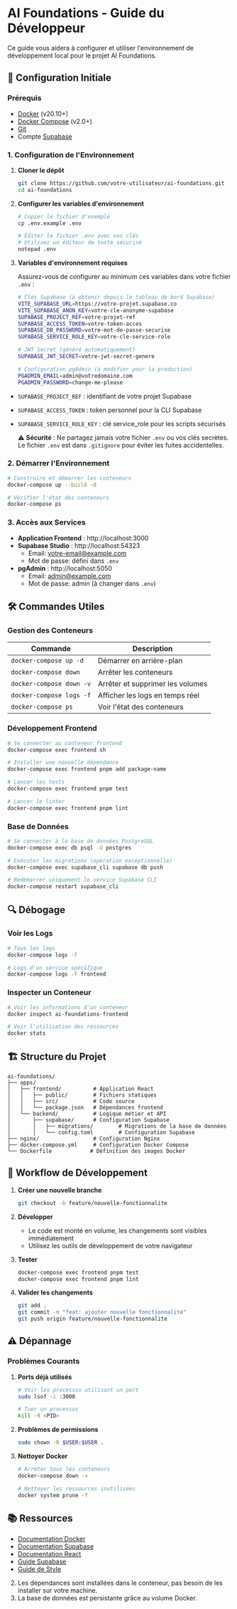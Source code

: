 # AI Foundations - Guide du Développeur

Ce guide vous aidera à configurer et utiliser l'environnement de développement local pour le projet AI Foundations.

## 🚀 Configuration Initiale

### Prérequis

- [Docker](https://www.docker.com/get-started) (v20.10+)
- [Docker Compose](https://docs.docker.com/compose/install/) (v2.0+)
- [Git](https://git-scm.com/)
- Compte [Supabase](https://supabase.com/)

### 1. Configuration de l'Environnement

1. **Cloner le dépôt**
   ```bash
   git clone https://github.com/votre-utilisateur/ai-foundations.git
   cd ai-foundations
   ```

2. **Configurer les variables d'environnement**
   ```bash
   # Copier le fichier d'exemple
   cp .env.example .env
   
   # Éditer le fichier .env avec vos clés
   # Utilisez un éditeur de texte sécurisé
   notepad .env
   ```

3. **Variables d'environnement requises**
   
   Assurez-vous de configurer au minimum ces variables dans votre fichier `.env` :
   
   ```bash
   # Clés Supabase (à obtenir depuis le tableau de bord Supabase)
   VITE_SUPABASE_URL=https://votre-projet.supabase.co
   VITE_SUPABASE_ANON_KEY=votre-cle-anonyme-supabase
   SUPABASE_PROJECT_REF=votre-projet-ref
   SUPABASE_ACCESS_TOKEN=votre-token-acces
   SUPABASE_DB_PASSWORD=votre-mot-de-passe-securise
   SUPABASE_SERVICE_ROLE_KEY=votre-cle-service-role
   
   # JWT Secret (généré automatiquement)
   SUPABASE_JWT_SECRET=votre-jwt-secret-genere
   
   # Configuration pgAdmin (à modifier pour la production)
   PGADMIN_EMAIL=admin@votredomaine.com
   PGADMIN_PASSWORD=change-me-please
   ```
- `SUPABASE_PROJECT_REF` : identifiant de votre projet Supabase
- `SUPABASE_ACCESS_TOKEN` : token personnel pour la CLI Supabase
- `SUPABASE_SERVICE_ROLE_KEY` : clé service_role pour les scripts sécurisés
   
   ⚠️ **Sécurité** : Ne partagez jamais votre fichier `.env` ou vos clés secrètes. Le fichier `.env` est dans `.gitignore` pour éviter les fuites accidentelles.

### 2. Démarrer l'Environnement

```bash
# Construire et démarrer les conteneurs
docker-compose up --build -d

# Vérifier l'état des conteneurs
docker-compose ps
```

### 3. Accès aux Services

- **Application Frontend** : http://localhost:3000
- **Supabase Studio** : http://localhost:54323
  - Email: votre-email@example.com
  - Mot de passe: défini dans `.env`
- **pgAdmin** : http://localhost:5050
  - Email: admin@example.com
  - Mot de passe: admin (à changer dans `.env`)

## 🛠 Commandes Utiles

### Gestion des Conteneurs

| Commande | Description |
|----------|-------------|
| `docker-compose up -d` | Démarrer en arrière-plan |
| `docker-compose down` | Arrêter les conteneurs |
| `docker-compose down -v` | Arrêter et supprimer les volumes |
| `docker-compose logs -f` | Afficher les logs en temps réel |
| `docker-compose ps` | Voir l'état des conteneurs |

### Développement Frontend

```bash
# Se connecter au conteneur frontend
docker-compose exec frontend sh

# Installer une nouvelle dépendance
docker-compose exec frontend pnpm add package-name

# Lancer les tests
docker-compose exec frontend pnpm test

# Lancer le linter
docker-compose exec frontend pnpm lint
```

### Base de Données

```bash
# Se connecter à la base de données PostgreSQL
docker-compose exec db psql -U postgres

# Exécuter les migrations (opération exceptionnelle)
docker-compose exec supabase_cli supabase db push

# Redémarrer uniquement le service Supabase CLI
docker-compose restart supabase_cli
```

## 🔍 Débogage

### Voir les Logs

```bash
# Tous les logs
docker-compose logs -f

# Logs d'un service spécifique
docker-compose logs -f frontend
```

### Inspecter un Conteneur

```bash
# Voir les informations d'un conteneur
docker inspect ai-foundations-frontend

# Voir l'utilisation des ressources
docker stats
```

## 🏗 Structure du Projet

```
ai-foundations/
├── apps/
│   ├── frontend/          # Application React
│   │   ├── public/        # Fichiers statiques
│   │   ├── src/           # Code source
│   │   └── package.json   # Dépendances frontend
│   └── backend/           # Logique métier et API
│       ├── supabase/      # Configuration Supabase
│       │   ├── migrations/        # Migrations de la base de données
│       │   └── config.toml        # Configuration Supabase
├── nginx/                 # Configuration Nginx
├── docker-compose.yml     # Configuration Docker Compose
└── Dockerfile            # Définition des images Docker
```

## 🔄 Workflow de Développement

1. **Créer une nouvelle branche**
   ```bash
   git checkout -b feature/nouvelle-fonctionnalite
   ```

2. **Développer**
   - Le code est monté en volume, les changements sont visibles immédiatement
   - Utilisez les outils de développement de votre navigateur

3. **Tester**
   ```bash
   docker-compose exec frontend pnpm test
   docker-compose exec frontend pnpm lint
   ```

4. **Valider les changements**
   ```bash
   git add .
   git commit -m "feat: ajouter nouvelle fonctionnalité"
   git push origin feature/nouvelle-fonctionnalite
   ```

## ⚠️ Dépannage

### Problèmes Courants

1. **Ports déjà utilisés**
   ```bash
   # Voir les processus utilisant un port
   sudo lsof -i :3000
   
   # Tuer un processus
   kill -9 <PID>
   ```

2. **Problèmes de permissions**
   ```bash
   sudo chown -R $USER:$USER .
   ```

3. **Nettoyer Docker**
   ```bash
   # Arrêter tous les conteneurs
   docker-compose down -v
   
   # Nettoyer les ressources inutilisées
   docker system prune -f
   ```

## 📚 Ressources

- [Documentation Docker](https://docs.docker.com/)
- [Documentation Supabase](https://supabase.com/docs)
- [Documentation React](https://reactjs.org/docs/getting-started.html)
- [Guide Supabase](README-SUPABASE.md)
- [Guide de Style](docs/STYLE_GUIDE.md)
2. Les dépendances sont installées dans le conteneur, pas besoin de les installer sur votre machine.
3. La base de données est persistante grâce au volume Docker.
